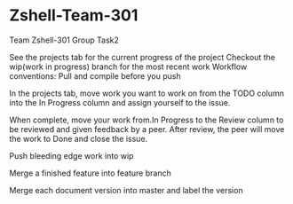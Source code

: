 # Zshell-Team-301
Team Zshell-301 Group Task2

See the projects tab for the current progress of the project
Checkout the wip(work in progress) branch for the most recent work
Workflow conventions:
Pull and compile before you push

In the projects tab, move work you want to work on from the TODO column into the In Progress column and assign yourself to the issue.

When complete, move your work from.In Progress to the Review column to be reviewed and given feedback by a peer. After review, the peer will move the work to Done and close the issue.

Push bleeding edge work into wip

Merge a finished feature into feature branch

Merge each document version into master and label the version
